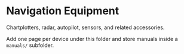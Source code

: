 
# Navigation Equipment

Chartplotters, radar, autopilot, sensors, and related accessories.

Add one page per device under this folder and store manuals inside a `manuals/` subfolder.
